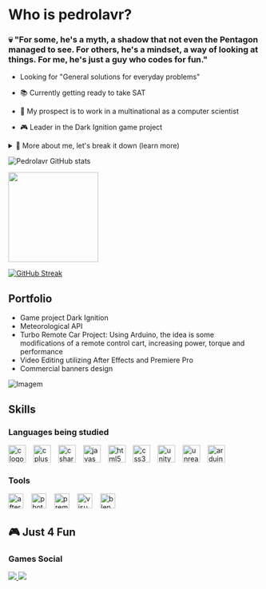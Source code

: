 # Who is pedrolavr?
### 💀 "For some, he's a myth, a shadow that not even the Pentagon managed to see. For others, he's a mindset, a way of looking at things. For me, he's just a guy who codes for fun."

<p>
  
- Looking for "General solutions for everyday problems"
 
- 📚 Currently getting ready to take SAT
 
- 🎯 My prospect is to work in a multinational as a computer scientist
  
- 🎮 Leader in the Dark Ignition game project

  
</p>

  

<details>
   <summary> 🧐 More about me, let's break it down (learn more)</summary>

  
-    Ever since I was younger, I've been fascinated and, to some extent, adept at dealing with technology. 
     The hard truth (which many of us may not want to accept) is that nowadays, machines are extensions of ourselves. 
     Upon realizing this, I've been dedicating myself to learning the most widely-used programming languages in the market, aiming to master and manage technology with skill and ethics.
  
- I feel confident with the following languages
 <div style="flex-basis: 48%;">
   <img src="https://img.shields.io/badge/C%23-239120?style=for-the-badge&logo=c-sharp&logoColor=white">
   <img src="https://img.shields.io/badge/C-00599C?style=for-the-badge&logo=c&logoColor=white">
   <img src="https://img.shields.io/badge/C%2B%2B-00599C?style=for-the-badge&logo=c%2B%2B&logoColor=white">
   <img src="https://img.shields.io/badge/Unity-100000?style=for-the-badge&logo=unity&logoColor=white">
   
  </div>

- Going back to studying Unity
</details>


<div align="left">
  
![Pedrolavr GitHub stats](https://github-readme-stats.vercel.app/api?username=pedrolavr&show_icons=true&theme=shadow_green)

</div>

<div align="left">
<a href="https://github.com/pedrolavr">
<img loading="lazy" height="180em" src="https://github-readme-stats.vercel.app/api/top-langs/?username=pedrolavr&layout=compact&langs_count=7&theme=shadow_green"/>
</div>
  
<div align="left">
  
[![GitHub Streak](https://streak-stats.demolab.com?user=pedrolavr&theme=shadow-green&border_radius=0.8&card_width=465)](https://git.io/streak-stats)
</div>



## Portfolio
  - Game project Dark Ignition
  - Meteorological API
  - Turbo Remote Car Project: Using Arduino, the idea is some modifications of a remote control cart, increasing power, torque and performance
  - Video Editing utilizing After Effects and Premiere Pro
  - Commercial banners design


<p align="left">
  <img align="center" src="https://mir-s3-cdn-cf.behance.net/project_modules/fs/81bb4b165684019.640b6038d133e.gif" alt="Imagem">
</p>



## Skills

<div style="flex-basis: 48%;">
  <h3>Languages being studied</h3>
  <div align="left">
  <img src="https://cdn.jsdelivr.net/gh/devicons/devicon/icons/c/c-original.svg" height="35" alt="c logo"  />
  <img width="7" />
  <img src="https://cdn.jsdelivr.net/gh/devicons/devicon/icons/cplusplus/cplusplus-original.svg" height="35" alt="cplusplus logo"  />
  <img width="7" />
  <img src="https://cdn.jsdelivr.net/gh/devicons/devicon/icons/csharp/csharp-original.svg" height="35" alt="csharp logo"  />
  <img width="7" />
  <img src="https://cdn.jsdelivr.net/gh/devicons/devicon/icons/javascript/javascript-original.svg" height="35" alt="javascript logo"  />
  <img width="7" />
  <img src="https://cdn.jsdelivr.net/gh/devicons/devicon/icons/html5/html5-original.svg" height="35" alt="html5 logo"  />
  <img width="7" />
  <img src="https://cdn.jsdelivr.net/gh/devicons/devicon/icons/css3/css3-original.svg" height="35" alt="css3 logo"  />
  <img width="7" />
  <img src="https://cdn.jsdelivr.net/gh/devicons/devicon/icons/unity/unity-original.svg" height="35" alt="unity logo"  />
  <img width="7" />
  <img src="https://cdn.jsdelivr.net/gh/devicons/devicon/icons/unrealengine/unrealengine-original.svg" height="35" alt="unrealengine logo"  />
  <img width="7" />
  <img src="https://cdn.jsdelivr.net/gh/devicons/devicon/icons/arduino/arduino-original.svg" height="35" alt="arduino logo"  />
</div>

###




  <h3>Tools</h3>
<div align="left">
  <img src="https://cdn.jsdelivr.net/gh/devicons/devicon/icons/aftereffects/aftereffects-original.svg" height="30" alt="aftereffects logo"  />
  <img width="8" />
  <img src="https://cdn.jsdelivr.net/gh/devicons/devicon/icons/photoshop/photoshop-plain.svg" height="30" alt="photoshop logo"  />
  <img width="8" />
  <img src="https://cdn.jsdelivr.net/gh/devicons/devicon/icons/premierepro/premierepro-plain.svg" height="30" alt="premierepro logo"  />
  <img width="8" />
  <img src="https://cdn.jsdelivr.net/gh/devicons/devicon/icons/visualstudio/visualstudio-plain.svg" height="30" alt="visualstudio logo"  />
  <img width="8" />
  <img src="https://cdn.jsdelivr.net/gh/devicons/devicon/icons/blender/blender-original.svg" height="30" alt="blender logo"  />
</div>

###





## 🎮 Just 4 Fun
 <h3>Games Social</h3>
<div>
<a href="https://store.epicgames.com/u/47278aed3ca945869b9818e6ae60e53f"> 
<img src="https://img.shields.io/badge/Epic%20Games-313131?style=for-the-badge&logo=Epic%20Games&logoColor=white">
</a>

<a href="https://steamcommunity.com/id/happyjoga/"> 
<img src="https://img.shields.io/badge/Steam-000000?style=for-the-badge&logo=steam&logoColor=white">
</a>
</div>



